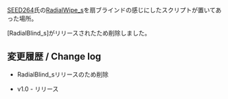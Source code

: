 
[SEED264](https://github.com/SEED264)氏の[RadialWipe_s](https://github.com/SEED264/RadialWipe_s)を扇ブラインドの感じにしたスクリプトが置いてあった場所。

[RadialBlind_s]がリリースされたため削除しました。

## 変更履歴 / Change log

- RadialBlind_sリリースのため削除

- v1.0 - リリース